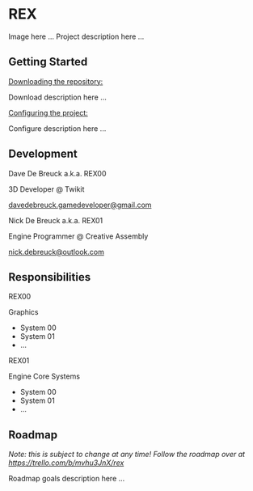 # REX

Image here ...
Project description here ...



## Getting Started



<u>Downloading the repository:</u>

Download description here ...

<u>Configuring the project:</u>

Configure description here ...



## Development 

Dave De Breuck a.k.a. REX00

3D Developer @ Twikit

davedebreuck.gamedeveloper@gmail.com

Nick De Breuck a.k.a. REX01

Engine Programmer @ Creative Assembly

nick.debreuck@outlook.com



## Responsibilities

REX00

Graphics

- System 00
- System 01
- ...

REX01

Engine Core Systems

- System 00
- System 01
- ...

## Roadmap

*Note: this is subject to change at any time! Follow the roadmap over at https://trello.com/b/mvhu3JnX/rex*

Roadmap goals description here ...